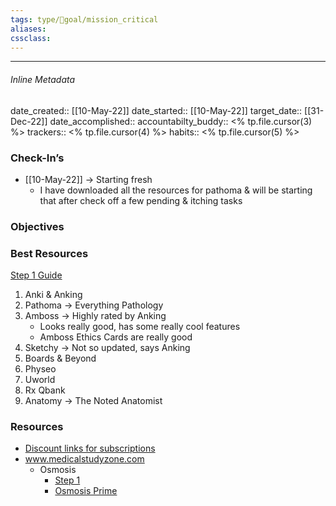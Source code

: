 ```yaml
---
tags: type/🎯goal/mission_critical 
aliases:
cssclass: 
---
```

---

###### Inline Metadata 
date_created:: [[10-May-22]]
date_started:: [[10-May-22]]
target_date:: [[31-Dec-22]]
date_accomplished::
accountabilty_buddy:: <% tp.file.cursor(3) %>
trackers:: <% tp.file.cursor(4) %>
habits:: <% tp.file.cursor(5) %>

### Check-In’s
- [[10-May-22]] → Starting fresh
	- I have downloaded all the resources for pathoma & will be starting that after check off a few pending & itching tasks
### Objectives

### Best Resources
[Step 1 Guide](https://www.youtube.com/watch?v=y-bccn6NUyg&t=1455s)

1. Anki & Anking
2. Pathoma → Everything Pathology 
3. Amboss → Highly rated by Anking
	- Looks really good, has some really cool features
	- Amboss Ethics Cards are really good
4. Sketchy → Not so updated, says Anking
5. Boards & Beyond
6. Physeo
7. Uworld
8. Rx Qbank
9. Anatomy → The Noted Anatomist

### Resources
- [Discount links for subscriptions](https://www.ankipalace.com/discounts)
- www.medicalstudyzone.com
	- Osmosis
		- [Step 1](https://medicalstudyzone.com/osmosis-usmle-step-1-review-free-download/) 
		- [Osmosis Prime](https://medicalstudyzone.com/osmosis-prime-videos-875-videos-free-download/)


